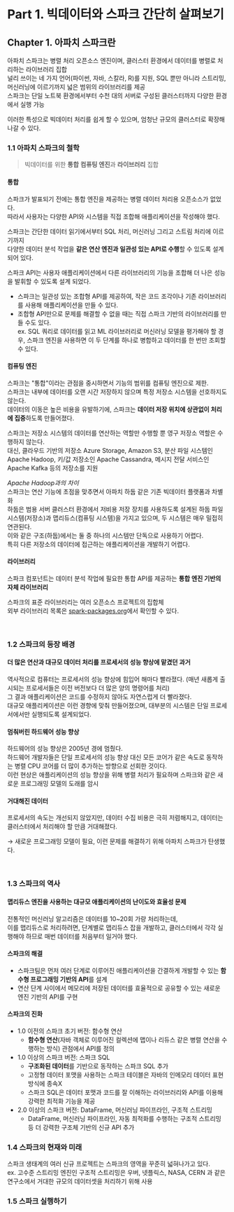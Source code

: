 # Part 1. 빅데이터와 스파크 간단히 살펴보기

## Chapter 1. 아파치 스파크란

아파치 스파크는 병렬 처리 오픈소스 엔진이며, 클러스터 환경에서 데이터를 병렬로 처리하는 라이브러리 집합  
널리 쓰이는 네 가지 언어(파이썬, 자바, 스칼라, R)를 지원, SQL 뿐만 아니라 스트리밍, 머신러닝에 이르기까지 넓은 범위의 라이브러리를 제공  
스파크는 단일 노트북 환경에서부터 수천 대의 서버로 구성된 클러스터까지 다양한 환경에서 실행 가능  

이러한 특성으로 빅데이터 처리를 쉽게 할 수 있으며, 엄청난 규모의 클러스터로 확장해나갈 수 있다.

### 1.1 아파치 스파크의 철학

> 빅데이터를 위한 **통합** **컴퓨팅 엔진**과 **라이브러리** 집합

#### 통합

스파크가 발표되기 전에는 통합 엔진을 제공하는 병렬 데이터 처리용 오픈소스가 없었다.  
따라서 사용자는 다양한 API와 시스템을 직접 조합해 애플리케이션을 작성해야 했다.

스파크는 간단한 데이터 읽기에서부터 SQL 처리, 머신러닝 그리고 스트림 처리에 이르기까지  
다양한 데이터 분석 작업을 **같은 연산 엔진과 일관성 있는 API로 수행**할 수 있도록 설계 되어 있다.  

스파크 API는 사용자 애플리케이션에서 다른 라이브러리의 기능을 조합해 더 나은 성능을 발휘할 수 있도록 설계 되었다.
- 스파크는 일관성 있는 조합형 API를 제공하여, 작은 코드 조각이나 기존 라이브러리를 사용해 애플리케이션을 만들 수 있다.  
- 조합형 API만으로 문제를 해결할 수 없을 때는 직접 스파크 기반의 라이브러리를 만들 수도 있다.  
ex. SQL 쿼리로 데이터를 읽고 ML 라이브러리로 머신러닝 모델을 평가해야 할 경우, 스파크 엔진을 사용하면 이 두 단계를 하나로 병합하고 데이터를 한 번만 조회할 수 있다.

#### 컴퓨팅 엔진

스파크는 "통합"이라는 관점을 중시하면서 기능의 범위를 컴퓨팅 엔진으로 제한.  
스파크는 내부에 데이터를 오랜 시간 저장하지 않으며 특정 저장소 시스템을 선호하지도 않는다.  
데이터의 이동은 높은 비용을 유발하기에, 스파크는 **데이터 저장 위치에 상관없이 처리에 집중**하도록 만들어졌다.

스파크는 저장소 시스템의 데이터를 연산하는 역할만 수행할 뿐 영구 저장소 역할은 수행하지 않는다.  
대신, 클라우드 기반의 저장소 Azure Storage, Amazon S3, 분산 파일 시스템인 Apache Hadoop, 키/값 저장소인 Apache Cassandra, 메시지 전달 서비스인 Apache Kafka 등의 저장소를 지원  

*Apache Hadoop과의 차이*  
스파크는 연산 기능에 초점을 맞추면서 아파치 하둡 같은 기존 빅데이터 플랫폼과 차별화  
하둡은 범용 서버 클러스터 환경에서 저비용 저장 장치를 사용하도록 설계된 하둡 파일 시스템(저장소)과 맵리듀스(컴퓨팅 시스템)을 가지고 있으며, 두 시스템은 매우 밀접히 연관된다.  
이와 같은 구조(하둡)에서는 둘 중 하나의 시스템만 단독으로 사용하기 어렵다.  
특히 다른 저장소의 데이터에 접근하는 애플리케이션을 개발하기 어렵다.  

#### 라이브러리

스파크 컴포넌트는 데이터 분석 작업에 필요한 통합 API를 제공하는 **통합 엔진 기반의 자체 라이브러리**

스파크의 표준 라이브러리는 여러 오픈소스 프로젝트의 집합체  
외부 라이브러리 목록은 [spark-packages.org](https://spark-packages.org/)에서 확인할 수 있다.

&nbsp;

### 1.2 스파크의 등장 배경

#### 더 많은 연산과 대규모 데이터 처리를 프로세서의 성능 향상에 맡겼던 과거

역사적으로 컴퓨터는 프로세서의 성능 향상에 힘입어 해마다 빨라졌다. (매년 새롭게 출시되는 프로세서들은 이전 버전보다 더 많은 양의 명령어를 처리)  
그 결과 애플리케이션은 코드를 수정하지 않아도 자연스럽게 더 빨라졌다.  
대규모 애플리케이션은 이런 경향에 맞춰 만들어졌으며, 대부분의 시스템은 단일 프로세서에서만 실행되도록 설계되었다.

#### 멈춰버린 하드웨어 성능 향상

하드웨어의 성능 향상은 2005년 경에 멈췄다.  
하드웨어 개발자들은 단일 프로세서의 성능 향상 대신 모든 코어가 같은 속도로 동작하는 병렬 CPU 코어를 더 많이 추가하는 방향으로 선회한 것이다.  
이런 현상은 애플리케이션의 성능 향상을 위해 병렬 처리가 필요하며 스파크와 같은 새로운 프로그래밍 모델의 도래를 암시

#### 거대해진 데이터

프로세서의 속도는 개선되지 않았지만, 데이터 수집 비용은 극히 저렴해지고, 데이터는 클러스터에서 처리해야 할 만큼 거대해졌다.  

→ 새로운 프로그래밍 모델이 필요, 이런 문제를 해결하기 위해 아파치 스파크가 탄생했다.

&nbsp;

### 1.3 스파크의 역사

#### 맵리듀스 엔진을 사용하는 대규모 애플리케이션의 난이도와 효율성 문제  

전통적인 머신러닝 알고리즘은 데이터를 10~20회 가량 처리하는데,  
이를 맵리듀스로 처리하려면, 단계별로 맵리듀스 잡을 개발하고, 클러스터에서 각각 실행해야 하므로 매번 데이터를 처음부터 일거야 했다.

#### 스파크의 해결

- 스파크팀은 먼저 여러 단계로 이루어진 애플리케이션을 간결하게 개발할 수 있는 **함수형 프로그래밍 기반의 API**를 설계  
- 연산 단계 사이에서 메모리에 저장된 데이터를 효율적으로 공유할 수 있는 새로운 엔진 기반의 API를 구현

#### 스파크의 진화

- 1.0 이전의 스파크 초기 버전: 함수형 연산
  - **함수형 연산**(자바 객체로 이루어진 컬렉션에 맵이나 리듀스 같은 병렬 연산을 수행하는 방식) 관점에서 API를 정의
- 1.0 이상의 스파크 버전: 스파크 SQL
  - **구조화된 데이터**를 기반으로 동작하는 스파크 SQL 추가
  - 고정형 데이터 포맷을 사용하는 스파크 테이블은 자바의 인메모리 데이터 표현 방식에 종속X
  - 스파크 SQL은 데이터 포맷과 코드를 잘 이해하는 라이브러리와 API를 이용해 강력한 최적화 기능을 제공
- 2.0 이상의 스파크 버전: DataFrame, 머신러닝 파이프라인, 구조적 스트리밍
  - DataFrame, 머신러닝 파이프라인, 자동 최적화를 수행하는 구조적 스트리밍 등 더 강력한 구조체 기반의 신규 API 추가

### 1.4 스파크의 현재와 미래

스파크 생태계의 여러 신규 프로젝트는 스파크의 영역을 꾸준히 넓혀나가고 있다.  
ex. 고수준 스트리밍 엔진인 구조적 스트리밍은 우버, 넷플릭스, NASA, CERN 과 같은 연구소에서 거대한 규모의 데이터셋을 처리하기 위해 사용

### 1.5 스파크 실행하기
